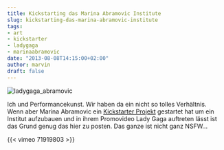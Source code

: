 ```yaml
---
title: Kickstarting das Marina Abramovic Institute
slug: kickstarting-das-marina-abramovic-institute
tags:
- art
- kickstarter
- ladygaga
- marinaabramovic
date: "2013-08-08T14:15:00+02:00"
author: marvin
draft: false
---
```

![ladygaga_abramovic](/images/ladygaga_abramovic.jpg)

Ich und Performancekunst. Wir haben da ein nicht so tolles Verhältnis.
Wenn aber Marina Abramovic ein [Kickstarter
Projekt](http://www.kickstarter.com/projects/422090958/marina-abramovic-institute-the-founders)
gestartet hat um ein Institut aufzubauen und in ihrem Promovideo Lady
Gaga auftreten lässt ist das Grund genug das hier zu posten. Das ganze
ist nicht ganz NSFW...

{{< vimeo 71919803 >}}